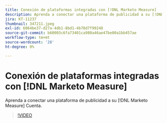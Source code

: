 ```yaml
---
title: Conexión de plataformas integradas con [!DNL Marketo Measure]
description: Aprenda a conectar una plataforma de publicidad a su [!DNL Marketo Measure] Cuenta.
jira: KT-11237
thumbnail: 347211.jpeg
exl-id: 6064be37-d27a-4db1-8bd1-4b70d7f99248
source-git-commit: b60003c6fa73401ca980a46ae47be00a1bb457ae
workflow-type: tm+mt
source-wordcount: '28'
ht-degree: 0%

---
```


# Conexión de plataformas integradas con [!DNL Marketo Measure]

Aprenda a conectar una plataforma de publicidad a su [!DNL Marketo Measure] Cuenta.

>[!VIDEO](https://video.tv.adobe.com/v/347211/?quality=12&learn=on)
